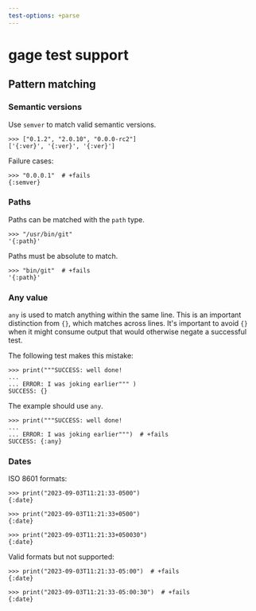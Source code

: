 ```yaml
---
test-options: +parse
---
```


# gage test support

## Pattern matching

### Semantic versions

Use `semver` to match valid semantic versions.

    >>> ["0.1.2", "2.0.10", "0.0.0-rc2"]
    ['{:ver}', '{:ver}', '{:ver}']

Failure cases:

    >>> "0.0.0.1"  # +fails
    {:semver}

### Paths

Paths can be matched with the `path` type.

    >>> "/usr/bin/git"
    '{:path}'

Paths must be absolute to match.

    >>> "bin/git"  # +fails
    '{:path}'

### Any value

`any` is used to match anything within the same line. This is an
important distinction from `{}`, which matches across lines. It's
important to avoid `{}` when it might consume output that would
otherwise negate a successful test.

The following test makes this mistake:

    >>> print("""SUCCESS: well done!
    ...
    ... ERROR: I was joking earlier""" )
    SUCCESS: {}

The example should use `any`.

    >>> print("""SUCCESS: well done!
    ...
    ... ERROR: I was joking earlier""")  # +fails
    SUCCESS: {:any}

### Dates

ISO 8601 formats:

    >>> print("2023-09-03T11:21:33-0500")
    {:date}

    >>> print("2023-09-03T11:21:33+0500")
    {:date}

    >>> print("2023-09-03T11:21:33+050030")
    {:date}

Valid formats but not supported:

    >>> print("2023-09-03T11:21:33-05:00")  # +fails
    {:date}

    >>> print("2023-09-03T11:21:33-05:00:30")  # +fails
    {:date}
